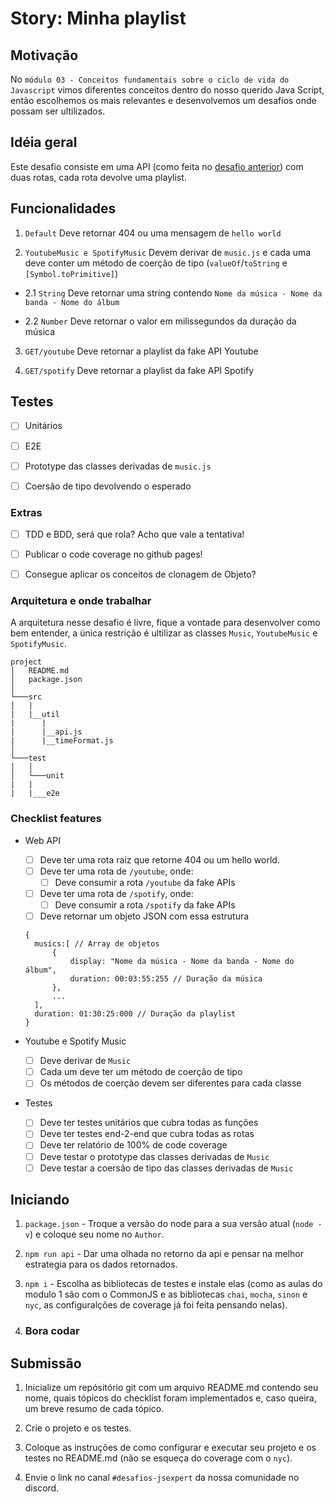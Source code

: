 # Story: Minha playlist

## Motivação

No `módulo 03 - Conceitos fundamentais sobre o ciclo de vida do Javascript` vimos diferentes conceitos dentro do nosso querido Java Script, então escolhemos os mais relevantes e desenvolvemos um desafios onde possam ser ultilizados.

## Idéia geral

Este desafio consiste em uma API (como feita no [desafio anterior](https://github.com/training-erickwendel/jsexpert-exercicio01-pokeapi)) com duas rotas, cada rota devolve uma playlist.

## Funcionalidades

1. `Default`
Deve retornar 404 ou uma mensagem de `hello world`

2. `YoutubeMusic e SpotifyMusic`
Devem derivar de `music.js` e cada uma deve conter um método de coerção de tipo (`valueOf`/`toString` e `[Symbol.toPrimitive]`)

- 2.1 `String`
  Deve retornar uma string contendo `Nome da música - Nome da banda - Nome do álbum`

- 2.2 `Number`
  Deve retornar o valor em milissegundos da duração da música

3. `GET/youtube`
Deve retornar a playlist da fake API Youtube

4. `GET/spotify`
Deve retornar a playlist da fake API Spotify

## Testes

* [ ] Unitários

* [ ] E2E

* [ ] Prototype das classes derivadas de `music.js`

* [ ] Coersão de tipo devolvendo o esperado

### Extras

* [ ] TDD e BDD, será que rola? Acho que vale a tentativa!

* [ ] Publicar o code coverage no github pages!

* [ ] Consegue aplicar os conceitos de clonagem de Objeto?


### Arquitetura e onde trabalhar

A arquitetura nesse desafio é livre, fique a vontade para desenvolver como bem entender, a única restrição é ultilizar as classes `Music`, `YoutubeMusic` e `SpotifyMusic`.

```
project
│   README.md
│   package.json
│
└───src
│   |
|   |__util
|      |
|      |__api.js
|      |__timeFormat.js
│
└───test
│   │
│   └───unit
|   |
|   |___e2e
```

### Checklist features

- Web API
  * [ ] Deve ter uma rota raiz que retorne 404 ou um hello world.
  * [ ] Deve ter uma rota de `/youtube`, onde:
    * [ ] Deve consumir a rota `/youtube` da fake APIs

  * [ ] Deve ter uma rota de `/spotify`, onde:
    * [ ] Deve consumir a rota `/spotify` da fake APIs

  * [ ] Deve retornar um objeto JSON com essa estrutura
  ```
  {
    musics:[ // Array de objetos
        {
            display: "Nome da música - Nome da banda - Nome do álbum",
            duration: 00:03:55:255 // Duração da música
        },
        ...
    ],
    duration: 01:30:25:000 // Duração da playlist
  }
  ```

- Youtube e Spotify Music
  * [ ] Deve derivar de `Music`
  * [ ] Cada um deve ter um método de coerção de tipo
  * [ ] Os métodos de coerção devem ser diferentes para cada classe

- Testes
  * [ ] Deve ter testes unitários que cubra todas as funções
  * [ ] Deve ter testes end-2-end que cubra todas as rotas
  * [ ] Deve ter relatório de 100% de code coverage
  * [ ] Deve testar o prototype das classes derivadas de `Music`
  * [ ] Deve testar a coersão de tipo das classes derivadas de `Music`

## Iniciando

1. `package.json` - Troque a versão do node para a sua versão atual (`node -v`) e coloque seu nome no `Author`.

2. `npm run api` - Dar uma olhada no retorno da api e pensar na melhor estrategia para os dados retornados.

4. `npm i` - Escolha as bibliotecas de testes e instale elas (como as aulas do modulo 1 são com o CommonJS e as bibliotecas `chai`, `mocha`, `sinon` e `nyc`, as configuralções de coverage já foi feita pensando nelas).

5. ### Bora codar

## Submissão

1. Inicialize um repósitório git com um arquivo README.md contendo seu nome, quais tópicos do checklist foram implementados e, caso queira, um breve resumo de cada tópico.

2. Crie o projeto e os testes.

3. Coloque as instruções de como configurar e executar seu projeto e os testes no README.md (não se esqueça do coverage com o `nyc`).

4. Envie o link no canal `#desafios-jsexpert` da nossa comunidade no discord.
